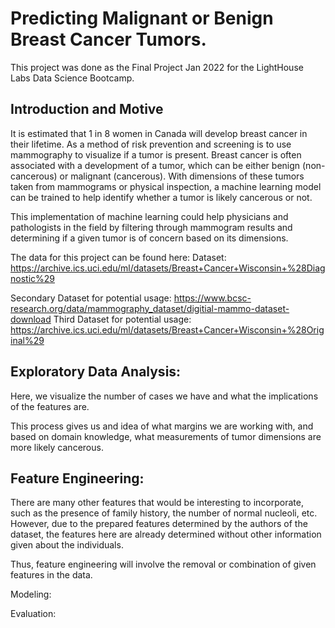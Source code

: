 # Predicting Malignant or Benign Breast Cancer Tumors.
This project was done as the Final Project Jan 2022 for the LightHouse Labs Data Science Bootcamp. 

## Introduction and Motive 
It is estimated that 1 in 8 women in Canada will develop breast cancer in their lifetime. 
As a method of risk prevention and screening is to use mammography to visualize if a tumor is present. Breast cancer is often associated with a development of a tumor, which can be either benign (non-cancerous) or malignant (cancerous). With dimensions of these tumors taken from mammograms or physical inspection, a machine learning model can be trained to help identify whether a tumor is likely cancerous or not. 

This implementation of machine learning could help physicians and pathologists in the field by filtering through mammogram results and determining if a given tumor is of concern based on its dimensions. 

The data for this project can be found here:
Dataset: https://archive.ics.uci.edu/ml/datasets/Breast+Cancer+Wisconsin+%28Diagnostic%29

Secondary Dataset for potential usage: 
https://www.bcsc-research.org/data/mammography_dataset/digitial-mammo-dataset-download
Third Dataset for potential usage: 
https://archive.ics.uci.edu/ml/datasets/Breast+Cancer+Wisconsin+%28Original%29

## Exploratory Data Analysis: 
Here, we visualize the number of cases we have and what the implications of the features are. 

This process gives us and idea of what margins we are working with, and based on domain knowledge, what measurements of tumor dimensions are more likely cancerous. 

## Feature Engineering:
There are many other features that would be interesting to incorporate, such as the presence of family history, the number of normal nucleoli, etc. However, due to the prepared features determined by the authors of the dataset, the features here are already determined without other information given about the individuals.

Thus, feature engineering will involve the removal or combination of given features in the data. 

Modeling:

Evaluation: 


